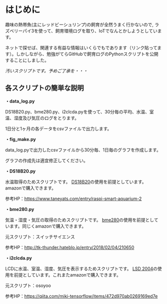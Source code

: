 # はじめに

趣味の熱帯魚(主にレッドビーシュリンプ)の飼育が全然うまく行かないので,
ラズベリーパイ3を使って、飼育環境ログを取り、IoTでなんとかしようとしています。

ネットで探せば、関連する有益な情報はいくらでもであります（リンク貼ってます）。しかしながら、勉強がてらGitHubで飼育ログのPythonスクリプトを公開することにしました。

*汚いスクリプトです。予めご了承を・・・*

## 各スクリプトの簡単な説明

**・data_log.py**

DS18B20.py、bme280.py、i2clcda.pyを使って、30分毎の平均、水温、室温、湿度及び気圧のログをとります。

1日分と1ヶ月の各データをcsvファイルで出力します。

**・fig_make.py**

data_log.pyで出力したcsvファイルから30分毎、1日毎のグラフを作成します。

グラフの作成先は適宜修正してください。

**・DS18B20.py**

水温取得のためスクリプトです。 [DS18B20][1]の使用を前提としています。amazonで購入できます。
    
参考HP：https://www.taneyats.com/entry/raspi-smart-aquarium-2

[1]:https://www.amazon.co.jp/gp/product/B01DCY9G0K/ref=as_li_qf_asin_il_tl?ie=UTF8&tag=junto918-22&creative=1211&linkCode=as2&creativeASIN=B01DCY9G0K&linkId=d63da8cc97cbcdef0137f46d14494234

**・bme280.py**

気温・湿度・気圧の取得のためスクリプトです。 [bme280][2]の使用を前提としています。同じくamazonで購入できます。
    
元スクリプト：スイッチサイエンス
    
参考HP：http://tk-thunder.hateblo.jp/entry/2018/02/04/210650

[2]:https://www.amazon.co.jp/gp/product/B01M98R905/ref=as_li_qf_asin_il_tl?ie=UTF8&tag=junto918-22&creative=1211&linkCode=as2&creativeASIN=B01M98R905&linkId=b019add497ceb26fd588ea69d38708c3

**・i2clcda.py**

LCDに水温、室温、湿度、気圧を表示するためスクリプトです。 [LSD 2004][3]の使用を前提としています。これまたamazonで購入できます。
    
元スクリプト：osoyoo

参考HP：https://qiita.com/miki-tensorflow/items/472d970ab0269169ed7e

[3]:https://www.amazon.co.jp/gp/product/B01799UUGS/ref=as_li_qf_asin_il_tl?ie=UTF8&tag=junto918-22&creative=1211&linkCode=as2&creativeASIN=B01799UUGS&linkId=856d075efd96361a0373f54453eeda86

